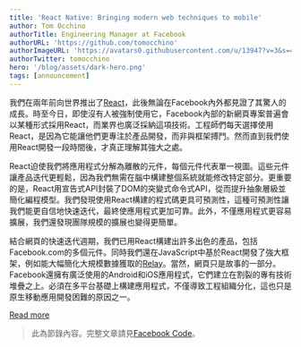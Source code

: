 ```yaml
---
title: 'React Native: Bringing modern web techniques to mobile'
author: Tom Occhino
authorTitle: Engineering Manager at Facebook
authorURL: 'https://github.com/tomocchino'
authorImageURL: 'https://avatars0.githubusercontent.com/u/13947?v=3&s=460'
authorTwitter: tomocchino
hero: '/blog/assets/dark-hero.png'
tags: [announcement]
---
```


我們在兩年前向世界推出了[React](https://code.facebook.com/projects/176988925806765/react/)，此後無論在Facebook內外都見證了其驚人的成長。時至今日，即使沒有人被強制使用它，Facebook內部的新網頁專案普遍會以某種形式採用React，而業界也廣泛採納這項技術。工程師們每天選擇使用React，是因為它能讓他們更專注於產品開發，而非與框架搏鬥。然而直到我們使用React開發一段時間後，才真正理解其強大之處。

React迫使我們將應用程式分解為離散的元件，每個元件代表單一視圖。這些元件讓產品迭代更輕鬆，因為我們無需在腦中構建整個系統就能修改特定部分。更重要的是，React用宣告式API封裝了DOM的突變式命令式API，從而提升抽象層級並簡化編程模型。我們發現使用React構建的程式碼更具可預測性，這種可預測性讓我們能更自信地快速迭代，最終使應用程式更加可靠。此外，不僅應用程式更容易擴展，我們還發現團隊規模的擴展也變得更簡單。

結合網頁的快速迭代週期，我們已用React構建出許多出色的產品，包括Facebook.com的多個元件。同時我們還在JavaScript中基於React開發了強大框架，例如能大幅簡化大規模數據獲取的[Relay](https://reactjs.org/blog/2015/02/20/introducing-relay-and-graphql.html)。當然，網頁只是故事的一部分。Facebook還擁有廣泛使用的Android和iOS應用程式，它們建立在割裂的專有技術堆疊之上。必須在多平台基礎上構建應用程式，不僅導致工程組織分化，這也只是原生移動應用開發困難的原因之一。

<footer>
  <a
    href="https://code.facebook.com/posts/1014532261909640/react-native-bringing-modern-web-techniques-to-mobile/"
    className="btn">Read more</a>
</footer>

> 此為節錄內容。完整文章請見[Facebook Code](https://code.facebook.com/posts/1014532261909640/react-native-bringing-modern-web-techniques-to-mobile/)。